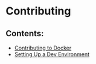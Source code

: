 # Contributing

## Contents:

- [Contributing to Docker](contributing/)
- [Setting Up a Dev Environment](devenvironment/)

